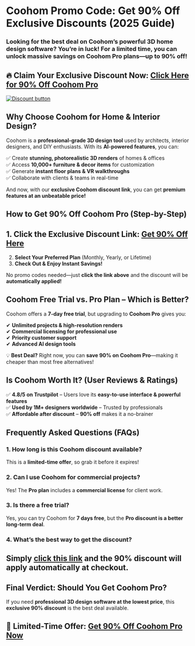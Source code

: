 
# Coohom Promo Code: Get 90% Off Exclusive Discounts (2025 Guide)

### Looking for the best deal on **Coohom’s powerful 3D home design software**? You’re in luck! For a limited time, you can unlock **massive savings** on Coohom Pro plans—up to **90% off**!  

## 🔥 **Claim Your Exclusive Discount Now:** **[Click Here for 90% Off Coohom Pro](https://coohom.pxf.io/R5x4kR)**  

[![Discount button](https://github.com/user-attachments/assets/f3237047-e7c4-4cee-bbcb-c87bc581fe5e)](https://coohom.pxf.io/R5x4kR)

## **Why Choose Coohom for Home & Interior Design?**  
Coohom is a **professional-grade 3D design tool** used by architects, interior designers, and DIY enthusiasts. With its **AI-powered features**, you can:  

✅ Create **stunning, photorealistic 3D renders** of homes & offices  
✅ Access **10,000+ furniture & decor items** for customization  
✅ Generate **instant floor plans & VR walkthroughs**  
✅ Collaborate with clients & teams in real-time  

And now, with our **exclusive Coohom discount link**, you can get **premium features at an unbeatable price!**  

## **How to Get 90% Off Coohom Pro (Step-by-Step)**  
## 1. **Click the Exclusive Discount Link:** **[Get 90% Off Here](https://coohom.pxf.io/R5x4kR)**  
2. **Select Your Preferred Plan** (Monthly, Yearly, or Lifetime)  
3. **Check Out & Enjoy Instant Savings!**  

No promo codes needed—just **click the link above** and the discount will be **automatically applied!**  

## **Coohom Free Trial vs. Pro Plan – Which is Better?**  
Coohom offers a **7-day free trial**, but upgrading to **Coohom Pro** gives you:  

✔ **Unlimited projects & high-resolution renders**  
✔ **Commercial licensing for professional use**  
✔ **Priority customer support**  
✔ **Advanced AI design tools**  

💡 **Best Deal?** Right now, you can **save 90% on Coohom Pro**—making it cheaper than most free alternatives!  

## **Is Coohom Worth It? (User Reviews & Ratings)**  
✅ **4.8/5 on Trustpilot** – Users love its **easy-to-use interface & powerful features**  
✅ **Used by 1M+ designers worldwide** – Trusted by professionals  
✅ **Affordable after discount** – **90% off** makes it a no-brainer  

## **Frequently Asked Questions (FAQs)**  

### **1. How long is this Coohom discount available?**  
This is a **limited-time offer**, so grab it before it expires!  

### **2. Can I use Coohom for commercial projects?**  
Yes! The **Pro plan** includes a **commercial license** for client work.  

### **3. Is there a free trial?**  
Yes, you can try Coohom for **7 days free**, but the **Pro discount is a better long-term deal**.  

### **4. What’s the best way to get the discount?**  
## Simply **[click this link](https://coohom.pxf.io/R5x4kR)** and the **90% discount will apply automatically** at checkout.  

## **Final Verdict: Should You Get Coohom Pro?**  
If you need **professional 3D design software at the lowest price**, this **exclusive 90% discount** is the best deal available.  

## 🎁 **Limited-Time Offer:** **[Get 90% Off Coohom Pro Now](https://coohom.pxf.io/R5x4kR)**  

